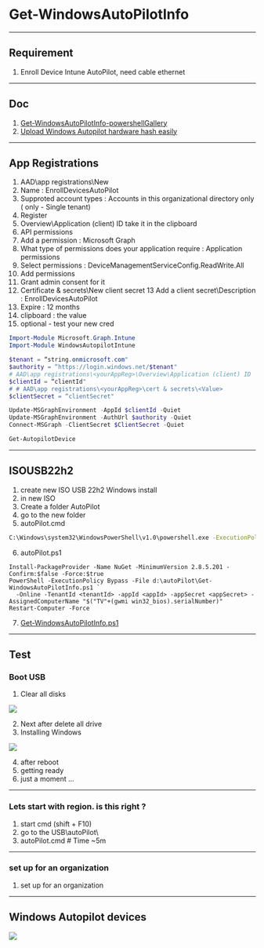 # Get-WindowsAutoPilotInfo

---

## Requirement
1. Enroll Device Intune AutoPilot, need cable ethernet


---

## Doc
1. [Get-WindowsAutoPilotInfo-powershellGallery](https://www.powershellgallery.com/packages/Get-WindowsAutoPilotInfo/3.5)
2. [Upload Windows Autopilot hardware hash easily](https://powershellisfun.com/2022/07/09/upload-windows-autopilot-hardware-hash/)

---

## App Registrations
1. AAD\app registrations\New
2. Name : EnrollDevicesAutoPilot
3. Supproted account types : Accounts in this organizational directory only (<tenantName> only - Single tenant) 
4. Register
5. Overview\Application (client) ID take it in the clipboard
6. API permissions
7. Add a permission : Microsoft Graph
8. What type of permissions does your application require : Application permissions
9. Select permissions : DeviceManagementServiceConfig.ReadWrite.All
10. Add permissions
11. Grant admin consent for it
12. Certificate & secrets\New client secret
13 Add a client secret\Description : EnrollDevicesAutoPilot
14. Expire : 12 months
15. clipboard : the value 
16. optional - test your new cred
````ps1
Import-Module Microsoft.Graph.Intune
Import-Module WindowsAutopilotIntune

$tenant = “string.onmicrosoft.com"
$authority = “https://login.windows.net/$tenant"
# AAD\app registrations\<yourAppReg>\Overview\Application (client) ID
$clientId = “clientId"
# # AAD\app registrations\<yourAppReg>\cert & secrets\<Value>
$clientSecret = “clientSecret"

Update-MSGraphEnvironment -AppId $clientId -Quiet
Update-MSGraphEnvironment -AuthUrl $authority -Quiet
Connect-MSGraph -ClientSecret $ClientSecret -Quiet

Get-AutopilotDevice
````

---

## ISOUSB22h2
1. create new ISO USB 22h2 Windows install
2. in new ISO
3. Create a folder AutoPilot
4. go to the new folder
5. autoPilot.cmd
````cmd
C:\Windows\system32\WindowsPowerShell\v1.0\powershell.exe -ExecutionPolicy Bypass -Command d:\scripts\autoPilot.ps1
````
6. autoPilot.ps1
````
Install-PackageProvider -Name NuGet -MinimumVersion 2.8.5.201 -Confirm:$false -Force:$true
PowerShell -ExecutionPolicy Bypass -File d:\autoPilot\Get-WindowsAutoPilotInfo.ps1 `
  -Online -TenantId <tenantId> -appId <appId> -appSecret <appSecret> -AssignedComputerName "$("TV"+(gwmi win32_bios).serialNumber)"
Restart-Computer -Force
````
7. [Get-WindowsAutoPilotInfo.ps1](https://github.com/pc-aide/PowerShell/blob/main/Intune/AutoPilot/3.5/Get-WindowsAutoPilotInfo/Get-WindowsAutoPilotInfo.ps1)



---

## Test
### Boot USB
1. Clear all disks

[<img src="https://i.imgur.com/IOTsSLh.png">](https://i.imgur.com/IOTsSLh.png)

2. Next after delete all drive
3. Installing Windows 

[<img src="https://i.imgur.com/MPdXWAz.png">](https://i.imgur.com/MPdXWAz.png)

4. after reboot
5. getting ready
6. just a moment ...

----

### Lets start with region. is this right ?
1. start cmd (shift + F10)
2. go to the USB\autoPilot\
3. autoPilot.cmd # Time ~5m
  
---
  
### set up for an organization
1. set up for an organization
  
---
  
## Windows Autopilot devices
  
[<img src="https://i.imgur.com/iTxCBQ7.png">](https://i.imgur.com/iTxCBQ7.png)
